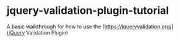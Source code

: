 # jquery-validation-plugin-tutorial
A basic walkthrough for how to use the [https://jqueryvalidation.org/](jQuery Validation Plugin)
